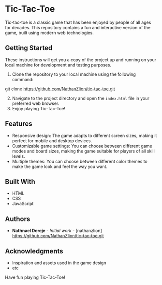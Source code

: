 # Tic-Tac-Toe

Tic-tac-toe is a classic game that has been enjoyed by people of all ages for decades. This repository contains a fun and interactive version of the game, built using modern web technologies.

## Getting Started

These instructions will get you a copy of the project up and running on your local machine for development and testing purposes.

1. Clone the repository to your local machine using the following command:

git clone https://github.com/NathanZlion/tic-tac-toe.git

2. Navigate to the project directory and open the `index.html` file in your preferred web browser.
3. Enjoy playing Tic-Tac-Toe!

## Features

- Responsive design: The game adapts to different screen sizes, making it perfect for mobile and desktop devices.
- Customizable game settings: You can choose between different game modes and board sizes, making the game suitable for players of all skill levels.
- Multiple themes: You can choose between different color themes to make the game look and feel the way you want.

## Built With

- HTML
- CSS
- JavaScript

## Authors

- **Nathnael Dereje** - *Initial work* - [nathanzlion] https://github.com/NathanZlion/tic-tac-toe.git

## Acknowledgments

- Inspiration and assets used in the game design
- etc

Have fun playing Tic-Tac-Toe!
